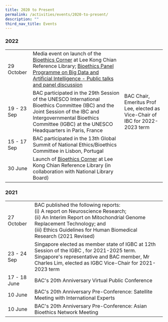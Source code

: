 ```yaml
---
title: 2020 to Present
permalink: /activities/events/2020-to-present/
description: ""
third_nav_title: Events
---
```

### **2022**

<table class="table-v">
	<tbody><tr>
		<td>29 October</td>
		<td>Media event on launch of the <a href="https://www.bioethics-singapore.org/bioethicscorner/">Bioethics Corner</a> at Lee Kong Chian Reference Library; <a href="https://www.bioethics-singapore.org/bioethicspanelprogrammeonbigdataandartificialintelligence/">Bioethics Panel Programme on Big Data and Artificial Intelligence - Public talks and panel discussion</a> </td>
	</tr>
	<tr>
		<td>19 - 23 Sep</td>
		<td>BAC participated in the 29th Session of the UNESCO International Bioethics Committee (IBC) and the Joint Session of the IBC and Intergovernmental Bioethics Committee (IGBC) at the UNESCO Headquarters in Paris, France</td>
		<td>BAC Chair, Emeritus Prof Lee, elected as Vice-Chair of IBC for 2022-2023 term</td>
	</tr>
	<tr>
		<td>15 - 17 Sep</td>
		<td>BAC participated in the 13th Global Summit of National Ethics/Bioethics Committee in Lisbon, Portugal</td>
	</tr>
	<tr>
		<td>30 June</td>
		<td>Launch of <a href="https://www.bioethics-singapore.org/bioethicscorner/">Bioethics Corner</a> at Lee Kong Chian Reference Library (in collaboration with National Library Board)</td>
	</tr>
	</tbody></table>

	
### 	**2021**

<table class="table-v">
	<tbody><tr>
		<td>27 October</td>
		<td>BAC published the following reports:<br>
			(i) A report on Neuroscience Research;<br>
			(ii) An Interim Report on Mitochondrial Genome Replacement Technology; and<br>
			(iii) Ethics Guidelines for Human Biomedical Research (2021 Revised)</td>
	</tr>
	<tr>
		<td>23 - 24 Sep</td>
		<td>Singapore elected as member state of IGBC at 12th Session of the IGBC , for 2021-2025 term. Singapore's representative and BAC member, Mr Charles Lim, elected as IGBC Vice-Chair for 2021-2023 term</td>
	</tr>
	<tr>
		<td>17 - 18 June</td>
		<td>BAC's 20th Anniversary Virtual Public Conference</td>
	</tr>
	<tr>
		<td>10 June</td>
		<td>BAC's 20th Anniversary Pre-Conference: Satellite Meeting with International Experts</td>
	</tr>
	<tr>
		<td>10 June</td>
		<td>BAC's 20th Anniversary Pre-Conference: Asian Bioethics Network Meeting</td>
	</tr>
	</tbody></table>